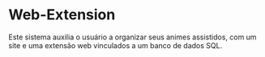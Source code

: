 # Web-Extension
Este sistema auxilia o usuário a organizar seus animes assistidos, com um site e uma extensão web vinculados a um banco de dados SQL.
